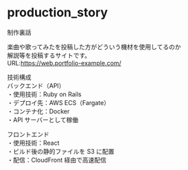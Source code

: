 # production_story
制作裏話  
  
楽曲や歌ってみたを投稿した方がどういう機材を使用してるのか  
解説等を投稿するサイトです。  
URL:https://web.portfolio-example.com/  
  
技術構成  
バックエンド（API）  
・使用技術：Ruby on Rails  
・デプロイ先：AWS ECS（Fargate）  
・コンテナ化：Docker  
・API サーバーとして稼働  
  
フロントエンド  
・使用技術：React  
・ビルド後の静的ファイルを S3 に配置  
・配信：CloudFront 経由で高速配信  

